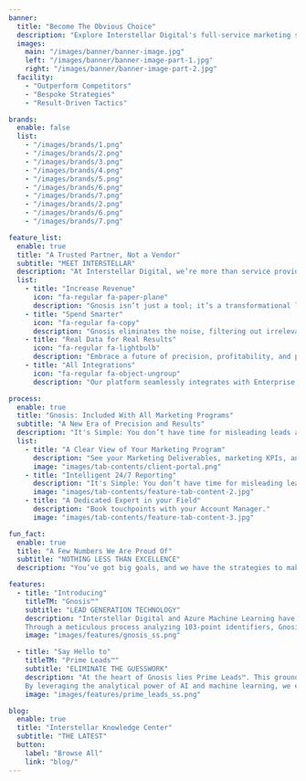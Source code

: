 ```yaml
---
banner:
  title: "Become The Obvious Choice"
  description: "Explore Interstellar Digital's full-service marketing solutions to see how we can help you boost exposure, generate leads, and turn visitors into loyal customers."
  images:
    main: "/images/banner/banner-image.jpg"
    left: "/images/banner/banner-image-part-1.jpg"
    right: "/images/banner/banner-image-part-2.jpg"
  facility:
    - "Outperform Competitors"
    - "Bespoke Strategies"
    - "Result-Driven Tactics"

brands:
  enable: false
  list:
    - "/images/brands/1.png"
    - "/images/brands/2.png"
    - "/images/brands/3.png"
    - "/images/brands/4.png"
    - "/images/brands/5.png"
    - "/images/brands/6.png"
    - "/images/brands/7.png"
    - "/images/brands/2.png"
    - "/images/brands/6.png"
    - "/images/brands/7.png"

feature_list:
  enable: true
  title: "A Trusted Partner, Not a Vendor"
  subtitle: "MEET INTERSTELLAR"
  description: "At Interstellar Digital, we’re more than service providers – we’re your trusted advisors here to help you navigate the complex world of marketing."
  list:
    - title: "Increase Revenue"
      icon: "fa-regular fa-paper-plane"
      description: "Gnosis isn’t just a tool; it’s a transformational leap forward in lead generation."
    - title: "Spend Smarter"
      icon: "fa-regular fa-copy"
      description: "Gnosis eliminates the noise, filtering out irrelevant data like page visits, spam calls, and forms. We’re able to provide our customers with a precise cost per lead."
    - title: "Real Data for Real Results"
      icon: "fa-regular fa-lightbulb"
      description: "Embrace a future of precision, profitability, and progress with Gnosis and Prime Leads™."
    - title: "All Integrations"
      icon: "fa-regular fa-object-ungroup"
      description: "Our platform seamlessly integrates with Enterprise marketing automation and reporting stacks. In fact, Gnosis is an API that be referenecd in other customer reporting applications."

process:
  enable: true
  title: "Gnosis: Included With All Marketing Programs"
  subtitle: "A New Era of Precision and Results"
  description: "It's Simple: You don’t have time for misleading leads and KPIs."
  list:
    - title: "A Clear View of Your Marketing Program"
      description: "See your Marketing Deliverables, marketing KPIs, and Prime Lead totals from your custom Gnosis dashboard."
      image: "images/tab-contents/client-portal.png"
    - title: "Intelligent 24/7 Reporting"
      description: "It's Simple: You don’t have time for misleading leads and KPIs. Gnosis eliminates the noise, filtering out irrelevant data like page visits, spam calls, and forms. "
      image: "images/tab-contents/feature-tab-content-2.jpg"
    - title: "A Dedicated Expert in your Field"
      description: "Book touchpoints with your Account Manager."
      image: "images/tab-contents/feature-tab-content-3.jpg"

fun_fact:
  enable: true
  title: "A Few Numbers We Are Proud Of"
  subtitle: "NOTHING LESS THAN EXCELLENCE"
  description: "You’ve got big goals, and we have the strategies to make them a reality. At Interstellar Digital, we understand and put into action the methods we know drive success, and what makes us unique is how we make these methods work even better for your business."

features:
  - title: "Introducing"
    titleTM: "Gnosis™"
    subtitle: "LEAD GENERATION TECHNOLOGY"
    description: "Interstellar Digital and Azure Machine Learning have partnered to develop a cutting-edge, proprietary software called Gnosis. Harnessing the incredible power of AI and machine learning, Gnosis transforms your analytical data and market segments into actionable insights. 
    Through a meticulous process analyzing 103-point identifiers, Gnosis expertly pinpoints the most lucrative pathways for your business."
    image: "images/features/gnosis_ss.png"

  - title: "Say Hello to"
    titleTM: "Prime Leads™"
    subtitle: "ELIMINATE THE GUESSWORK"
    description: "At the heart of Gnosis lies Prime Leads™. This groundbreaking feature enables us to identify and focus on leads with the highest potential – your Prime Leads™. 
    By leveraging the analytical power of AI and machine learning, we ensure that our reported leads are accurate, genuine, and promising. You’ll never have to invest in leads that lack value or relevance again."
    image: "images/features/prime_leads_ss.png"

blog:
  enable: true
  title: "Interstellar Knowledge Center"
  subtitle: "THE LATEST"
  button:
    label: "Browse All"
    link: "blog/"
---
```

